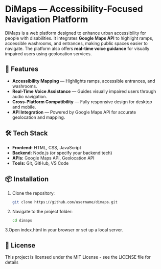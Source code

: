 # DiMaps — Accessibility-Focused Navigation Platform

DiMaps is a web platform designed to enhance urban accessibility for people with disabilities. It integrates **Google Maps API** to highlight ramps, accessible washrooms, and entrances, making public spaces easier to navigate. The platform also offers **real-time voice guidance** for visually impaired users using geolocation services.

## 🚀 Features
- **Accessibility Mapping** — Highlights ramps, accessible entrances, and washrooms.
- **Real-Time Voice Assistance** — Guides visually impaired users through audio navigation.
- **Cross-Platform Compatibility** — Fully responsive design for desktop and mobile.
- **API Integration** — Powered by Google Maps API for accurate geolocation and mapping.

## 🛠 Tech Stack
- **Frontend:** HTML, CSS, JavaScript
- **Backend:** Node.js (or specify your backend tech)
- **APIs:** Google Maps API, Geolocation API
- **Tools:** Git, GitHub, VS Code

## 📦 Installation
1. Clone the repository:
   ```bash
   git clone https://github.com/username/dimaps.git
2. Navigate to the project folder:
    ```bash
   cd dimaps
3.Open index.html in your browser or set up a local server.

## 📜 License

This project is licensed under the MIT License - see the LICENSE file for details
